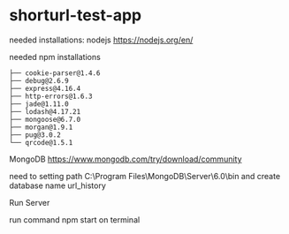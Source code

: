 # shorturl-test-app
needed installations:
 nodejs https://nodejs.org/en/
  
  needed npm installations
  
    ├── cookie-parser@1.4.6
    ├── debug@2.6.9
    ├── express@4.16.4
    ├── http-errors@1.6.3
    ├── jade@1.11.0
    ├── lodash@4.17.21
    ├── mongoose@6.7.0
    ├── morgan@1.9.1
    ├── pug@3.0.2
    └── qrcode@1.5.1
 MongoDB https://www.mongodb.com/try/download/community 
 
 need to setting path C:\Program Files\MongoDB\Server\6.0\bin and create database name url_history

Run Server
  
  run command npm start on terminal
 
